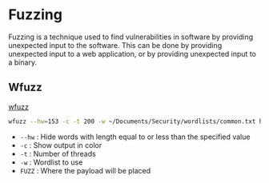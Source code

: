 # Fuzzing

Fuzzing is a technique used to find vulnerabilities in software by providing unexpected input to the software. This can be done by providing unexpected input to a web application, or by providing unexpected input to a binary.

## Wfuzz

[wfuzz](https://github.com/xmendez/wfuzz)

```bash
wfuzz --hw=153 -c -t 200 -w ~/Documents/Security/wordlists/common.txt http://40.121.87.195:60004/\?file\=..//FUZZ.txt
```

- `--hw` : Hide words with length equal to or less than the specified value
- `-c` : Show output in color
- `-t` : Number of threads
- `-w` : Wordlist to use
- `FUZZ` : Where the payload will be placed